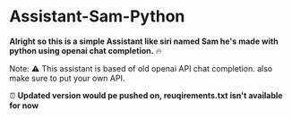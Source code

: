 # Assistant-Sam-Python

**Alright so this is a simple Assistant like siri named Sam he's made with python using openai chat completion.** 🔥

Note: ⚠️ This assistant is based of old openai API chat completion. also make sure to put your own API. 

⏰ **Updated version would pe pushed on, reuqirements.txt isn't available for now**

